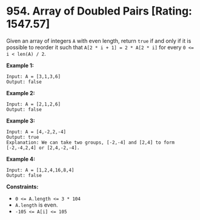 # 954. Array of Doubled Pairs [Rating: 1547.57]

Given an array of integers `A` with even length, return `true` if and only if it is possible to reorder it such that `A[2 * i + 1] = 2 * A[2 * i]` for every `0 <= i < len(A) / 2`.

 

**Example 1:**

```
Input: A = [3,1,3,6]
Output: false
```

**Example 2:**

```
Input: A = [2,1,2,6]
Output: false
```

**Example 3:**

```
Input: A = [4,-2,2,-4]
Output: true
Explanation: We can take two groups, [-2,-4] and [2,4] to form [-2,-4,2,4] or [2,4,-2,-4].
```

**Example 4:**

```
Input: A = [1,2,4,16,8,4]
Output: false
```

 

**Constraints:**

- `0 <= A.length <= 3 * 104`
- `A.length` is even.
- `-105 <= A[i] <= 105`